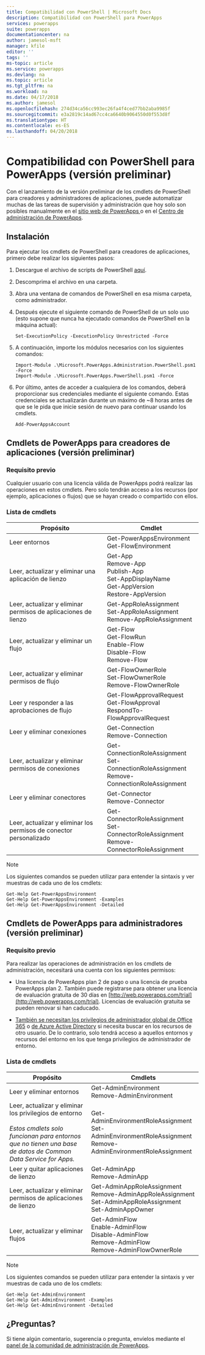 ```yaml
---
title: Compatibilidad con PowerShell | Microsoft Docs
description: Compatibilidad con PowerShell para PowerApps
services: powerapps
suite: powerapps
documentationcenter: na
author: jamesol-msft
manager: kfile
editor: ''
tags: ''
ms-topic: article
ms.service: powerapps
ms.devlang: na
ms.topic: article
ms.tgt_pltfrm: na
ms.workload: na
ms.date: 04/17/2018
ms.author: jamesol
ms.openlocfilehash: 274d34ca56cc993ec26fa4f4ced77bb2aba9985f
ms.sourcegitcommit: e3a2819c14ad67cc4ca6640b9064550d0f553d8f
ms.translationtype: HT
ms.contentlocale: es-ES
ms.lasthandoff: 04/20/2018
---
```

# <a name="powershell-support-for-powerapps-preview"></a>Compatibilidad con PowerShell para PowerApps (versión preliminar)

Con el lanzamiento de la versión preliminar de los cmdlets de PowerShell para creadores y administradores de aplicaciones, puede automatizar muchas de las tareas de supervisión y administración que hoy solo son posibles manualmente en el [sitio web de PowerApps ](https://web.powerapps.com) o en el [Centro de administración de PowerApps](https://admin.powerapps.com).

## <a name="installation"></a>Instalación
Para ejecutar los cmdlets de PowerShell para creadores de aplicaciones, primero debe realizar los siguientes pasos:

1. Descargue el archivo de scripts de PowerShell [aquí](https://go.microsoft.com/fwlink/?linkid=872358).

2. Descomprima el archivo en una carpeta.

3. Abra una ventana de comandos de PowerShell en esa misma carpeta, como administrador.

4. Después ejecute el siguiente comando de PowerShell de un solo uso (esto supone que nunca ha ejecutado comandos de PowerShell en la máquina actual):

    ```
    Set-ExecutionPolicy -ExecutionPolicy Unrestricted -Force
    ```

5. A continuación, importe los módulos necesarios con los siguientes comandos:

    ```
    Import-Module .\Microsoft.PowerApps.Administration.PowerShell.psm1 -Force
    Import-Module .\Microsoft.PowerApps.PowerShell.psm1 -Force
    ```

6. Por último, antes de acceder a cualquiera de los comandos, deberá proporcionar sus credenciales mediante el siguiente comando. Estas credenciales se actualizarán durante un máximo de ~8 horas antes de que se le pida que inicie sesión de nuevo para continuar usando los cmdlets.

    ```
    Add-PowerAppsAccount
    ```

## <a name="powerapps-cmdlets-for-app-makers-preview"></a>Cmdlets de PowerApps para creadores de aplicaciones (versión preliminar)

### <a name="prerequisite"></a>Requisito previo
Cualquier usuario con una licencia válida de PowerApps podrá realizar las operaciones en estos cmdlets. Pero solo tendrán acceso a los recursos (por ejemplo, aplicaciones o flujos) que se hayan creado o compartido con ellos.

### <a name="cmdlet-list"></a>Lista de cmdlets
| Propósito | Cmdlet |
| --- | --- |
| Leer entornos | Get-PowerAppsEnvironment <br> Get-FlowEnvironment
| Leer, actualizar y eliminar una aplicación de lienzo | Get-App <br> Remove-App <br> Publish-App <br> Set-AppDisplayName <br> Get-AppVersion <br> Restore-AppVersion
| Leer, actualizar y eliminar permisos de aplicaciones de lienzo | Get-AppRoleAssignment <br> Set-AppRoleAssignment <br> Remove-AppRoleAssignment
| Leer, actualizar y eliminar un flujo | Get-Flow <br> Get-FlowRun <br> Enable-Flow <br> Disable-Flow <br> Remove-Flow
| Leer, actualizar y eliminar permisos de flujo | Get-FlowOwnerRole <br> Set-FlowOwnerRole <br> Remove-FlowOwnerRole
| Leer y responder a las aprobaciones de flujo | Get-FlowApprovalRequest <br> Get-FlowApproval <br> RespondTo-FlowApprovalRequest
| Leer y eliminar conexiones | Get-Connection <br> Remove-Connection
| Leer, actualizar y eliminar permisos de conexiones | Get-ConnectionRoleAssignment <br> Set-ConnectionRoleAssignment <br> Remove-ConnectionRoleAssignment
| Leer y eliminar conectores | Get-Connector <br> Remove-Connector
| Leer, actualizar y eliminar los permisos de conector personalizado | Get-ConnectorRoleAssignment <br> Set-ConnectorRoleAssignment <br> Remove-ConnectorRoleAssignment

> [!NOTE]
> Los siguientes comandos se pueden utilizar para entender la sintaxis y ver muestras de cada uno de los cmdlets:
>```
>Get-Help Get-PowerAppsEnvironment
>Get-Help Get-PowerAppsEnvironment -Examples
>Get-Help Get-PowerAppsEnvironment -Detailed
>```

## <a name="powerapps-cmdlets-for-administrators-preview"></a>Cmdlets de PowerApps para administradores (versión preliminar)

### <a name="prerequisite"></a>Requisito previo
Para realizar las operaciones de administración en los cmdlets de administración, necesitará una cuenta con los siguientes permisos:

- Una licencia de PowerApps plan 2 de pago o una licencia de prueba PowerApps plan 2. También puede registrarse para obtener una licencia de evaluación gratuita de 30 días en [http://web.powerapps.com/trial](http://web.powerapps.com/trial). Licencias de evaluación gratuita se pueden renovar si han caducado.

- [También se necesitan los privilegios de administrador global de Office 365](https://support.office.com/article/assign-admin-roles-in-office-365-for-business-eac4d046-1afd-4f1a-85fc-8219c79e1504) o [ de Azure Active Directory](https://docs.microsoft.com/azure/active-directory/active-directory-assign-admin-roles-azure-portal) si necesita buscar en los recursos de otro usuario. De lo contrario, solo tendrá acceso a aquellos entornos y recursos del entorno en los que tenga privilegios de administrador de entorno.

### <a name="cmdlet-list"></a>Lista de cmdlets
| Propósito | Cmdlets
| --- | ---
| Leer y eliminar entornos | Get-AdminEnvironment <br> Remove-AdminEnvironment
| Leer, actualizar y eliminar los privilegios de entorno <br><br> *Estos cmdlets solo funcionan para entornos que no tienen una base de datos de Common Data Service for Apps.* | Get-AdminEnvironmentRoleAssignment <br> Set-AdminEnvironmentRoleAssignment <br> Remove-AdminEnvironmentRoleAssignment
| Leer y quitar aplicaciones de lienzo | Get-AdminApp <br> Remove-AdminApp
| Leer, actualizar y eliminar permisos de aplicaciones de lienzo | Get-AdminAppRoleAssignment <br> Remove-AdminAppRoleAssignment <br> Set-AdminAppRoleAssignment <br> Set-AdminAppOwner
| Leer, actualizar y eliminar flujos | Get-AdminFlow <br> Enable-AdminFlow <br> Disable-AdminFlow <br> Remove-AdminFlow  <br> Remove-AdminFlowOwnerRole

> [!NOTE]
> Los siguientes comandos se pueden utilizar para entender la sintaxis y ver muestras de cada uno de los cmdlets:
>```
>Get-Help Get-AdminEnvironment
>Get-Help Get-AdminEnvironment -Examples
>Get-Help Get-AdminEnvironment -Detailed
>```

## <a name="questions"></a>¿Preguntas?

Si tiene algún comentario, sugerencia o pregunta, envíelos mediante el [panel de la comunidad de administración de PowerApps](https://powerusers.microsoft.com/t5/Administering-PowerApps/bd-p/Admin_PowerApps).
